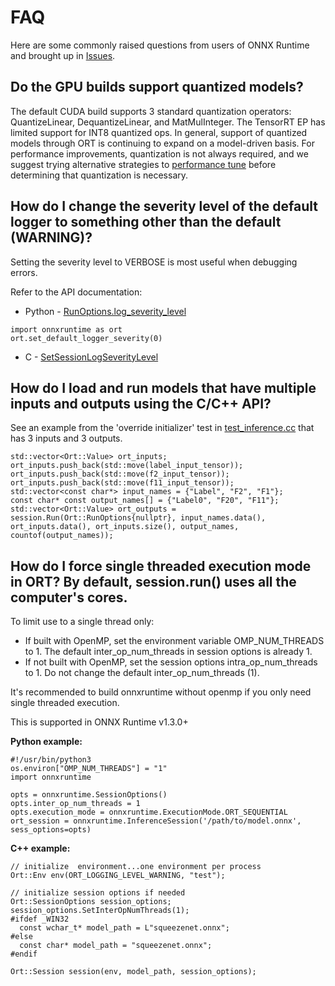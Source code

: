 # FAQ
Here are some commonly raised questions from users of ONNX Runtime and brought up in [Issues](https://github.com/microsoft/onnxruntime/issues).

## Do the GPU builds support quantized models?
The default CUDA build supports 3 standard quantization operators: QuantizeLinear, DequantizeLinear, and MatMulInteger. The TensorRT EP has limited support for INT8 quantized ops. In general, support of quantized models through ORT is continuing to expand on a model-driven basis. For performance improvements, quantization is not always required, and we suggest trying alternative strategies to [performance tune](./ONNX_Runtime_Perf_Tuning.md) before determining that quantization is necessary.

## How do I change the severity level of the default logger to something other than the default (WARNING)?
Setting the severity level to VERBOSE is most useful when debugging errors.

Refer to the API documentation:
* Python - [RunOptions.log_severity_level](https://microsoft.github.io/onnxruntime/python/api_summary.html#onnxruntime.RunOptions.log_severity_level)
```
import onnxruntime as ort
ort.set_default_logger_severity(0)
```
* C - [SetSessionLogSeverityLevel](./../include/onnxruntime/core/session/onnxruntime_c_api.h)

## How do I load and run models that have multiple inputs and outputs using the C/C++ API?
See an example from the 'override initializer' test in [test_inference.cc](./../onnxruntime/test/shared_lib/test_inference.cc) that has 3 inputs and 3 outputs.
```
std::vector<Ort::Value> ort_inputs;
ort_inputs.push_back(std::move(label_input_tensor));
ort_inputs.push_back(std::move(f2_input_tensor));
ort_inputs.push_back(std::move(f11_input_tensor));
std::vector<const char*> input_names = {"Label", "F2", "F1"};
const char* const output_names[] = {"Label0", "F20", "F11"};
std::vector<Ort::Value> ort_outputs = session.Run(Ort::RunOptions{nullptr}, input_names.data(),
ort_inputs.data(), ort_inputs.size(), output_names, countof(output_names));
```

## How do I force single threaded execution mode in ORT? By default, session.run() uses all the computer's cores. 

To limit use to a single thread only:
* If built with OpenMP, set the environment variable OMP_NUM_THREADS to 1. The default inter_op_num_threads in session options is already 1.  
* If not built with OpenMP, set the session options intra_op_num_threads to 1. Do not change the default inter_op_num_threads (1).

It's recommended to build onnxruntime without openmp if you only need single threaded execution. 

This is supported in ONNX Runtime v1.3.0+

**Python example:**
```
#!/usr/bin/python3
os.environ["OMP_NUM_THREADS"] = "1"
import onnxruntime

opts = onnxruntime.SessionOptions()
opts.inter_op_num_threads = 1
opts.execution_mode = onnxruntime.ExecutionMode.ORT_SEQUENTIAL
ort_session = onnxruntime.InferenceSession('/path/to/model.onnx', sess_options=opts)
```

**C++ example:**
```
// initialize  environment...one environment per process
Ort::Env env(ORT_LOGGING_LEVEL_WARNING, "test");

// initialize session options if needed
Ort::SessionOptions session_options;
session_options.SetInterOpNumThreads(1);
#ifdef _WIN32
  const wchar_t* model_path = L"squeezenet.onnx";
#else
  const char* model_path = "squeezenet.onnx";
#endif

Ort::Session session(env, model_path, session_options);
```
